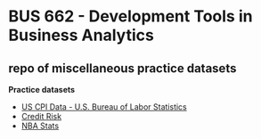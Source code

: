 # BUS 662 - Development Tools in Business Analytics

## repo of miscellaneous practice datasets

**Practice datasets**

* [US CPI Data - U.S. Bureau of Labor Statistics][cpidata]
* [Credit Risk](creditrisk)
* [NBA Stats](nba_games)



[cpidata]: https://raw.githubusercontent.com/algorithmbasics/us-cpi-data/main/cpi.txt
[creditrisk]: https://raw.githubusercontent.com/sureshlazaruspaul/BUS662-practice-datasets/main/credit-risk/credit_risk.csv
[nba_games]: https://github.com/sureshlazaruspaul/BUS662-practice-datasets/tree/main/nba#readme
